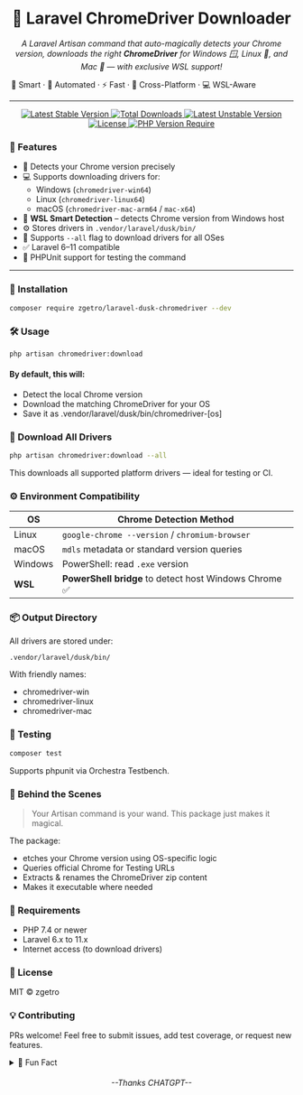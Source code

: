 
<h1 align="center">
  🚗 Laravel ChromeDriver Downloader
</h1>


<p align="center">
  <i>A Laravel Artisan command that auto-magically detects your Chrome version, downloads the right <b>ChromeDriver</b> for Windows 🪟, Linux 🐧, and Mac 🍏 — with exclusive WSL support!</i>
</p>

<p align="center">
  <marquee behavior="alternate" direction="right" scrollamount="5">
    🧠 Smart · 🤖 Automated · ⚡ Fast · 🧩 Cross-Platform · 💻 WSL-Aware
  </marquee>
</p>

---

<p align="center">
    <a href="https://packagist.org/packages/zgetro/laravel-dusk-chromedriver">
        <img src="https://poser.pugx.org/zgetro/laravel-dusk-chromedriver/v" alt="Latest Stable Version" />
    </a>
    <a href="https://packagist.org/packages/zgetro/laravel-dusk-chromedriver">
        <img src="https://poser.pugx.org/zgetro/laravel-dusk-chromedriver/downloads" alt="Total Downloads" />
    </a>
    <a href="https://packagist.org/packages/zgetro/laravel-dusk-chromedriver">
        <img src="https://poser.pugx.org/zgetro/laravel-dusk-chromedriver/v/unstable" alt="Latest Unstable Version" />
    </a>
    <a href="https://packagist.org/packages/zgetro/laravel-dusk-chromedriver">
        <img src="https://poser.pugx.org/zgetro/laravel-dusk-chromedriver/license" alt="License" />
    </a>
    <a href="https://packagist.org/packages/zgetro/laravel-dusk-chromedriver">
        <img src="https://poser.pugx.org/zgetro/laravel-dusk-chromedriver/require/php" alt="PHP Version Require" />
    </a>
</p>


### 🧩 Features

- 🎯 Detects your Chrome version precisely
- 💻 Supports downloading drivers for:
  - Windows (`chromedriver-win64`)
  - Linux (`chromedriver-linux64`)
  - macOS (`chromedriver-mac-arm64` / `mac-x64`)
- 🐧 **WSL Smart Detection** – detects Chrome version from Windows host
- ⚙️ Stores drivers in `.vendor/laravel/dusk/bin/`
- 🔀 Supports `--all` flag to download drivers for all OSes
- ✅ Laravel 6–11 compatible
- 🧪 PHPUnit support for testing the command

---

### 🚀 Installation

```bash
composer require zgetro/laravel-dusk-chromedriver --dev
```

### 🛠️ Usage

```bash
php artisan chromedriver:download
```
#### By default, this will:
- Detect the local Chrome version
- Download the matching ChromeDriver for your OS
- Save it as .vendor/laravel/dusk/bin/chromedriver-[os]


### 🧬 Download All Drivers
```bash
php artisan chromedriver:download --all
``` 
This downloads all supported platform drivers — ideal for testing or CI.

### ⚙️ Environment Compatibility

| OS      | Chrome Detection Method                               |
| ------- | ----------------------------------------------------- |
| Linux   | `google-chrome --version` / `chromium-browser`        |
| macOS   | `mdls` metadata or standard version queries           |
| Windows | PowerShell: read `.exe` version                       |
| **WSL** | **PowerShell bridge** to detect host Windows Chrome ✅ |

### 📦 Output Directory
All drivers are stored under:
```bash
.vendor/laravel/dusk/bin/
```
With friendly names:

- chromedriver-win
- chromedriver-linux
- chromedriver-mac

### 🧪 Testing
```bash
composer test
```
Supports phpunit via Orchestra Testbench.


### 🧙 Behind the Scenes
> Your Artisan command is your wand. This package just makes it magical.

The package:
- etches your Chrome version using OS-specific logic
- Queries official Chrome for Testing URLs
- Extracts & renames the ChromeDriver zip content
- Makes it executable where needed

### 🧰 Requirements
- PHP 7.4 or newer
- Laravel 6.x to 11.x
- Internet access (to download drivers)

### 🧾 License
MIT © zgetro

### 💡 Contributing
PRs welcome! Feel free to submit issues, add test coverage, or request new features.

<details> 
<summary>🐣 Fun Fact</summary>
Did you know the ChromeDriver you use every day is based on the WebDriver protocol – a W3C standard? You’re not just testing… you’re browsing the web like a boss.

</details>

<h6 align="center"> --Thanks CHATGPT-- </h6> 

